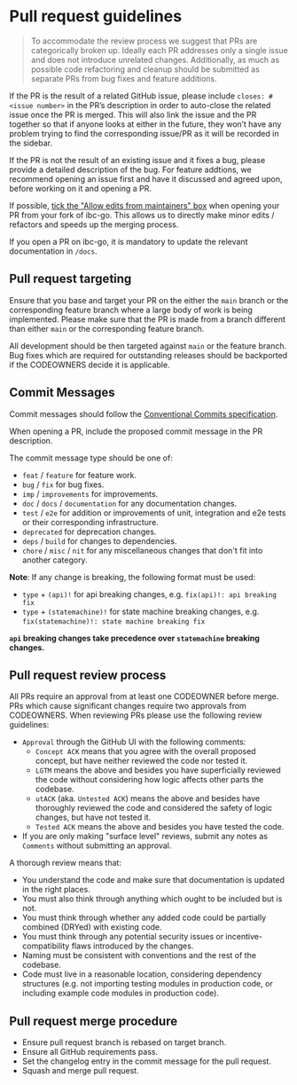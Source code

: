 # Pull request guidelines

> To accommodate the review process we suggest that PRs are categorically broken up. Ideally each PR addresses only a single issue and does not introduce unrelated changes. Additionally, as much as possible code refactoring and cleanup should be submitted as separate PRs from bug fixes and feature additions.

If the PR is the result of a related GitHub issue, please include `closes: #<issue number>` in the PR’s description in order to auto-close the related issue once the PR is merged. This will also link the issue and the PR together so that if anyone looks at either in the future, they won’t have any problem trying to find the corresponding issue/PR as it will be recorded in the sidebar.

If the PR is not the result of an existing issue and it fixes a bug, please provide a detailed description of the bug. For feature addtions, we recommend opening an issue first and have it discussed and agreed upon, before working on it and opening a PR.

If possible, [tick the "Allow edits from maintainers" box](https://docs.github.com/en/pull-requests/collaborating-with-pull-requests/working-with-forks/allowing-changes-to-a-pull-request-branch-created-from-a-fork) when opening your PR from your fork of ibc-go. This allows us to directly make minor edits / refactors and speeds up the merging process.

If you open a PR on ibc-go, it is mandatory to update the relevant documentation in `/docs`.

## Pull request targeting

Ensure that you base and target your PR on the either the `main` branch or the corresponding feature branch where a large body of work is being implemented. Please make sure that the PR is made from a branch different than either `main` or the corresponding feature branch.

All development should be then targeted against `main` or the feature branch. Bug fixes which are required for outstanding releases should be backported if the CODEOWNERS decide it is applicable. 

## Commit Messages

Commit messages should follow the [Conventional Commits specification](https://www.conventionalcommits.org/en/v1.0.0/).

When opening a PR, include the proposed commit message in the PR description.

The commit message type should be one of:

- `feat` / `feature` for feature work.
- `bug` / `fix` for bug fixes.
- `imp` / `improvements` for improvements.
- `doc` / `docs` / `documentation` for any documentation changes.
- `test` / `e2e` for addition or improvements of unit, integration and e2e tests or their corresponding infrastructure.
- `deprecated` for deprecation changes.
- `deps` / `build` for changes to dependencies.
- `chore` / `misc` / `nit` for any miscellaneous changes that don't fit into another category.

**Note**: If any change is breaking, the following format must be used:

- `type` + `(api)!` for api breaking changes, e.g. `fix(api)!: api breaking fix`
- `type` + `(statemachine)!` for state machine breaking changes, e.g. `fix(statemachine)!: state machine breaking fix`

**`api` breaking changes take precedence over `statemachine` breaking changes.**

## Pull request review process

All PRs require an approval from at least one CODEOWNER before merge. PRs which cause significant changes require two approvals from CODEOWNERS. When reviewing PRs please use the following review guidelines:

- `Approval` through the GitHub UI with the following comments:
  - `Concept ACK` means that you agree with the overall proposed concept, but have neither reviewed the code nor tested it.
  - `LGTM` means the above and besides you have superficially reviewed the code without considering how logic affects other parts the codebase.
  - `utACK` (aka. `Untested ACK`) means the above and besides have thoroughly reviewed the code and considered the safety of logic changes, but have not tested it.
  - `Tested ACK` means the above and besides you have tested the code.
- If you are only making "surface level" reviews, submit any notes as `Comments` without submitting an approval.

A thorough review means that:
- You understand the code and make sure that documentation is updated in the right places.
- You must also think through anything which ought to be included but is not.
- You must think through whether any added code could be partially combined (DRYed) with existing code.
- You must think through any potential security issues or incentive-compatibility flaws introduced by the changes.
- Naming must be consistent with conventions and the rest of the codebase.
- Code must live in a reasonable location, considering dependency structures (e.g. not importing testing modules in production code, or including example code modules in production code).

## Pull request merge procedure

- Ensure pull request branch is rebased on target branch.
- Ensure all GitHub requirements pass.
- Set the changelog entry in the commit message for the pull request.
- Squash and merge pull request.
